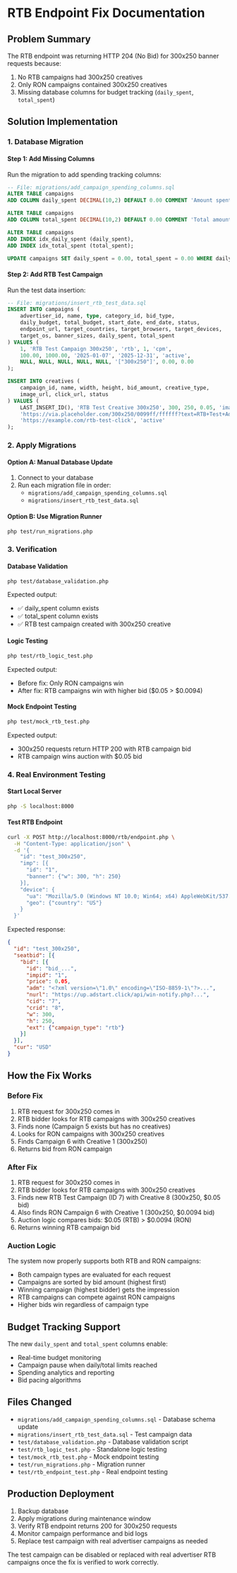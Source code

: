 # RTB Endpoint Fix Documentation

## Problem Summary
The RTB endpoint was returning HTTP 204 (No Bid) for 300x250 banner requests because:
1. No RTB campaigns had 300x250 creatives
2. Only RON campaigns contained 300x250 creatives
3. Missing database columns for budget tracking (`daily_spent`, `total_spent`)

## Solution Implementation

### 1. Database Migration

#### Step 1: Add Missing Columns
Run the migration to add spending tracking columns:

```sql
-- File: migrations/add_campaign_spending_columns.sql
ALTER TABLE campaigns 
ADD COLUMN daily_spent DECIMAL(10,2) DEFAULT 0.00 COMMENT 'Amount spent today for this campaign';

ALTER TABLE campaigns
ADD COLUMN total_spent DECIMAL(10,2) DEFAULT 0.00 COMMENT 'Total amount spent for this campaign';

ALTER TABLE campaigns 
ADD INDEX idx_daily_spent (daily_spent),
ADD INDEX idx_total_spent (total_spent);

UPDATE campaigns SET daily_spent = 0.00, total_spent = 0.00 WHERE daily_spent IS NULL OR total_spent IS NULL;
```

#### Step 2: Add RTB Test Campaign
Run the test data insertion:

```sql
-- File: migrations/insert_rtb_test_data.sql
INSERT INTO campaigns (
    advertiser_id, name, type, category_id, bid_type,
    daily_budget, total_budget, start_date, end_date, status,
    endpoint_url, target_countries, target_browsers, target_devices,
    target_os, banner_sizes, daily_spent, total_spent
) VALUES (
    1, 'RTB Test Campaign 300x250', 'rtb', 1, 'cpm',
    100.00, 1000.00, '2025-01-07', '2025-12-31', 'active',
    NULL, NULL, NULL, NULL, NULL, '["300x250"]', 0.00, 0.00
);

INSERT INTO creatives (
    campaign_id, name, width, height, bid_amount, creative_type,
    image_url, click_url, status
) VALUES (
    LAST_INSERT_ID(), 'RTB Test Creative 300x250', 300, 250, 0.05, 'image',
    'https://via.placeholder.com/300x250/0099ff/ffffff?text=RTB+Test+Ad',
    'https://example.com/rtb-test-click', 'active'
);
```

### 2. Apply Migrations

#### Option A: Manual Database Update
1. Connect to your database
2. Run each migration file in order:
   - `migrations/add_campaign_spending_columns.sql`
   - `migrations/insert_rtb_test_data.sql`

#### Option B: Use Migration Runner
```bash
php test/run_migrations.php
```

### 3. Verification

#### Database Validation
```bash
php test/database_validation.php
```
Expected output:
- ✅ daily_spent column exists
- ✅ total_spent column exists 
- ✅ RTB test campaign created with 300x250 creative

#### Logic Testing
```bash
php test/rtb_logic_test.php
```
Expected output:
- Before fix: Only RON campaigns win
- After fix: RTB campaigns win with higher bid ($0.05 > $0.0094)

#### Mock Endpoint Testing
```bash
php test/mock_rtb_test.php
```
Expected output:
- 300x250 requests return HTTP 200 with RTB campaign bid
- RTB campaign wins auction with $0.05 bid

### 4. Real Environment Testing

#### Start Local Server
```bash
php -S localhost:8000
```

#### Test RTB Endpoint
```bash
curl -X POST http://localhost:8000/rtb/endpoint.php \
  -H "Content-Type: application/json" \
  -d '{
    "id": "test_300x250",
    "imp": [{
      "id": "1",
      "banner": {"w": 300, "h": 250}
    }],
    "device": {
      "ua": "Mozilla/5.0 (Windows NT 10.0; Win64; x64) AppleWebKit/537.36",
      "geo": {"country": "US"}
    }
  }'
```

Expected response:
```json
{
  "id": "test_300x250",
  "seatbid": [{
    "bid": [{
      "id": "bid_...",
      "impid": "1",
      "price": 0.05,
      "adm": "<?xml version=\"1.0\" encoding=\"ISO-8859-1\"?>...",
      "nurl": "https://up.adstart.click/api/win-notify.php?...",
      "cid": "7",
      "crid": "8",
      "w": 300,
      "h": 250,
      "ext": {"campaign_type": "rtb"}
    }]
  }],
  "cur": "USD"
}
```

## How the Fix Works

### Before Fix
1. RTB request for 300x250 comes in
2. RTB bidder looks for RTB campaigns with 300x250 creatives
3. Finds none (Campaign 5 exists but has no creatives)
4. Looks for RON campaigns with 300x250 creatives  
5. Finds Campaign 6 with Creative 1 (300x250)
6. Returns bid from RON campaign

### After Fix
1. RTB request for 300x250 comes in
2. RTB bidder looks for RTB campaigns with 300x250 creatives
3. Finds new RTB Test Campaign (ID 7) with Creative 8 (300x250, $0.05 bid)
4. Also finds RON Campaign 6 with Creative 1 (300x250, $0.0094 bid)
5. Auction logic compares bids: $0.05 (RTB) > $0.0094 (RON)
6. Returns winning RTB campaign bid

### Auction Logic
The system now properly supports both RTB and RON campaigns:
- Both campaign types are evaluated for each request
- Campaigns are sorted by bid amount (highest first)
- Winning campaign (highest bidder) gets the impression
- RTB campaigns can compete against RON campaigns
- Higher bids win regardless of campaign type

## Budget Tracking Support
The new `daily_spent` and `total_spent` columns enable:
- Real-time budget monitoring
- Campaign pause when daily/total limits reached
- Spending analytics and reporting
- Bid pacing algorithms

## Files Changed
- `migrations/add_campaign_spending_columns.sql` - Database schema update
- `migrations/insert_rtb_test_data.sql` - Test campaign data
- `test/database_validation.php` - Database validation script
- `test/rtb_logic_test.php` - Standalone logic testing
- `test/mock_rtb_test.php` - Mock endpoint testing
- `test/run_migrations.php` - Migration runner
- `test/rtb_endpoint_test.php` - Real endpoint testing

## Production Deployment
1. Backup database
2. Apply migrations during maintenance window
3. Verify RTB endpoint returns 200 for 300x250 requests
4. Monitor campaign performance and bid logs
5. Replace test campaign with real advertiser campaigns as needed

The test campaign can be disabled or replaced with real advertiser RTB campaigns once the fix is verified to work correctly.